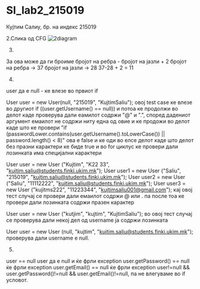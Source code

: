 # SI_lab2_215019

Кујтим Салиу, бр. на индекс 215019

2.Слика од CFG
![2diagram](https://github.com/kujtimsaliu/SI_lab2_215019/assets/36280465/db5c8f76-3dfb-4c16-8ffc-f3591dc5a1c7)


3.
За ова може да ги броиме бројот на ребра - бројот на јазли + 2
бројот на ребра -> 37
бројот на јазли -> 28
37-28 + 2 = 11

4.

user да е null - ке влезе во првиот if 

User user = new User(null, "215019", "KujtimSaliu");
овој test case ке влезе во другиот if ((user.getUsername() == null))  и потоа ке продолжи во делот каде проверува дали еамилот содржи "@" и ".", според дадениот аргумент емаилот не содржи ниту една од овие и ке продожи во делот каде што ке провери  "if (passwordLower.contains(user.getUsername().toLowerCase()) || password.length() < 8)"
ова е false и ке оди во елсе делот каде што делот без празни карактери ке биде true и во for циклус ке провери дали лозинката има специјални карактери

User user = new User ("Kujtim", "K22 33", "kujtim.saliu@students.finki.ukim.mk"); 
User user1 = new User ("Saliu", "215019", "kujtim.saliu@students.finki.ukim.mk"); 
User user2 = new User ("Saliu", "11112222", "kujtim.saliu@students.finki.ukim.mk"); 
User user3 = new User ("kujitms222", "11223344", "kujtimsaliu001@gmail.com"); 
кај овој тест случај се провери дали емаилот содржи @ или . па после тоа ке провери дали лозинката содржи празен карактер

User user = new User ("kutjim", "kujtim", "KujtimSaliu"); во овој тест случај се проверува дали некој дел од username ја содржи лозинката

User user = new User (null, "kujtim", "kujtim.saliu@students.finki.ukim.mk"); 
проверува дали username е null.

5.
user == null	user да е null и ќе фрли exception
user.getPassword() == null	ќе фрли exception
user.getEmail() == null		ќе фрли exception
user!=null && user.getPassword()!=null && user.getEmail()!=null, па не влегуваме во if условот.
